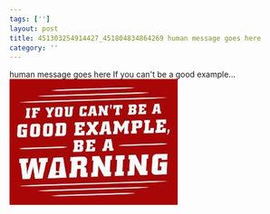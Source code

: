 ```yaml
---
tags: ['']
layout: post
title: 451303254914427_451804834864269 human message goes here
category: ''
---
```

human message goes here
If you can't be a good example...
![451303254914427_451804834864269](/uploads/2012-8-31-451303254914427_451804834864269-human-message-goes-here.jpg)

